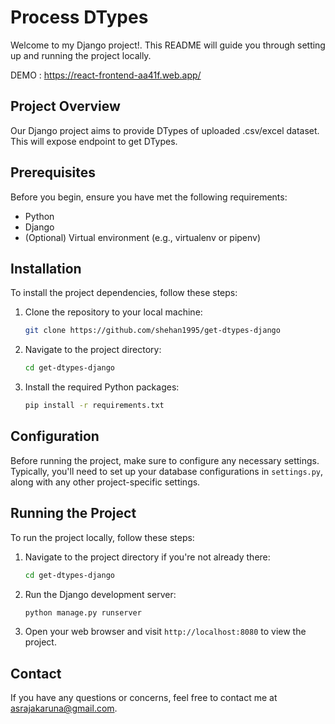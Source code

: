 # Process DTypes

Welcome to my Django project!. This README will guide you through setting up and running the project locally.

DEMO : https://react-frontend-aa41f.web.app/

## Project Overview

Our Django project aims to provide DTypes of  uploaded .csv/excel dataset.
This will expose endpoint to get DTypes.
## Prerequisites

Before you begin, ensure you have met the following requirements:

- Python 
- Django 
- (Optional) Virtual environment (e.g., virtualenv or pipenv)

## Installation

To install the project dependencies, follow these steps:

1. Clone the repository to your local machine:

    ```bash
    git clone https://github.com/shehan1995/get-dtypes-django
    ```

2. Navigate to the project directory:

    ```bash
    cd get-dtypes-django
    ```

3. Install the required Python packages:

    ```bash
    pip install -r requirements.txt
    ```

## Configuration

Before running the project, make sure to configure any necessary settings. Typically, you'll need to set up your database configurations in `settings.py`, along with any other project-specific settings.

## Running the Project

To run the project locally, follow these steps:

1. Navigate to the project directory if you're not already there:

    ```bash
    cd get-dtypes-django
    ```

2. Run the Django development server:

    ```bash
    python manage.py runserver
    ```

3. Open your web browser and visit `http://localhost:8080` to view the project.

## Contact

If you have any questions or concerns, feel free to contact me at asrajakaruna@gmail.com.
